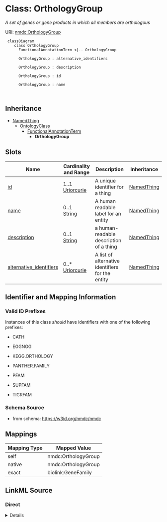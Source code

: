 # Class: OrthologyGroup


_A set of genes or gene products in which all members are orthologous_





URI: [nmdc:OrthologyGroup](https://w3id.org/nmdc/OrthologyGroup)




```mermaid
 classDiagram
    class OrthologyGroup
      FunctionalAnnotationTerm <|-- OrthologyGroup
      
      OrthologyGroup : alternative_identifiers
        
      OrthologyGroup : description
        
      OrthologyGroup : id
        
      OrthologyGroup : name
        
      
```





## Inheritance
* [NamedThing](NamedThing.md)
    * [OntologyClass](OntologyClass.md)
        * [FunctionalAnnotationTerm](FunctionalAnnotationTerm.md)
            * **OrthologyGroup**



## Slots

| Name | Cardinality and Range | Description | Inheritance |
| ---  | --- | --- | --- |
| [id](id.md) | 1..1 <br/> [Uriorcurie](Uriorcurie.md) | A unique identifier for a thing | [NamedThing](NamedThing.md) |
| [name](name.md) | 0..1 <br/> [String](String.md) | A human readable label for an entity | [NamedThing](NamedThing.md) |
| [description](description.md) | 0..1 <br/> [String](String.md) | a human-readable description of a thing | [NamedThing](NamedThing.md) |
| [alternative_identifiers](alternative_identifiers.md) | 0..* <br/> [Uriorcurie](Uriorcurie.md) | A list of alternative identifiers for the entity | [NamedThing](NamedThing.md) |









## Identifier and Mapping Information


### Valid ID Prefixes

Instances of this class *should* have identifiers with one of the following prefixes:

* CATH

* EGGNOG

* KEGG.ORTHOLOGY

* PANTHER.FAMILY

* PFAM

* SUPFAM

* TIGRFAM








### Schema Source


* from schema: https://w3id.org/nmdc/nmdc





## Mappings

| Mapping Type | Mapped Value |
| ---  | ---  |
| self | nmdc:OrthologyGroup |
| native | nmdc:OrthologyGroup |
| exact | biolink:GeneFamily |





## LinkML Source

<!-- TODO: investigate https://stackoverflow.com/questions/37606292/how-to-create-tabbed-code-blocks-in-mkdocs-or-sphinx -->

### Direct

<details>
```yaml
name: OrthologyGroup
id_prefixes:
- CATH
- EGGNOG
- KEGG.ORTHOLOGY
- PANTHER.FAMILY
- PFAM
- SUPFAM
- TIGRFAM
description: A set of genes or gene products in which all members are orthologous
notes:
- KEGG.ORTHOLOGY prefix is used for KO numbers
from_schema: https://w3id.org/nmdc/nmdc
exact_mappings:
- biolink:GeneFamily
is_a: FunctionalAnnotationTerm

```
</details>

### Induced

<details>
```yaml
name: OrthologyGroup
id_prefixes:
- CATH
- EGGNOG
- KEGG.ORTHOLOGY
- PANTHER.FAMILY
- PFAM
- SUPFAM
- TIGRFAM
description: A set of genes or gene products in which all members are orthologous
notes:
- KEGG.ORTHOLOGY prefix is used for KO numbers
from_schema: https://w3id.org/nmdc/nmdc
exact_mappings:
- biolink:GeneFamily
is_a: FunctionalAnnotationTerm
attributes:
  id:
    name: id
    description: A unique identifier for a thing. Must be either a CURIE shorthand
      for a URI or a complete URI
    from_schema: https://w3id.org/nmdc/nmdc
    rank: 1000
    identifier: true
    alias: id
    owner: OrthologyGroup
    domain_of:
    - Biosample
    - Study
    - NamedThing
    - Activity
    range: uriorcurie
    required: true
    pattern: ^[a-zA-Z0-9][a-zA-Z0-9_\.]+:[a-zA-Z0-9_][a-zA-Z0-9_\-\/\.,]*$
  name:
    name: name
    description: A human readable label for an entity
    from_schema: https://w3id.org/nmdc/nmdc
    rank: 1000
    alias: name
    owner: OrthologyGroup
    domain_of:
    - Protocol
    - QualityControlReport
    - NamedThing
    - PersonValue
    - Activity
    range: string
  description:
    name: description
    description: a human-readable description of a thing
    from_schema: https://w3id.org/nmdc/nmdc
    rank: 1000
    slot_uri: dcterms:description
    alias: description
    owner: OrthologyGroup
    domain_of:
    - Study
    - NamedThing
    - ImageValue
    range: string
  alternative_identifiers:
    name: alternative_identifiers
    description: A list of alternative identifiers for the entity.
    from_schema: https://w3id.org/nmdc/nmdc
    rank: 1000
    multivalued: true
    alias: alternative_identifiers
    owner: OrthologyGroup
    domain_of:
    - Biosample
    - Study
    - NamedThing
    - MetaboliteQuantification
    range: uriorcurie
    pattern: ^[a-zA-Z0-9][a-zA-Z0-9_\.]+:[a-zA-Z0-9_][a-zA-Z0-9_\-\/\.,]*$

```
</details>